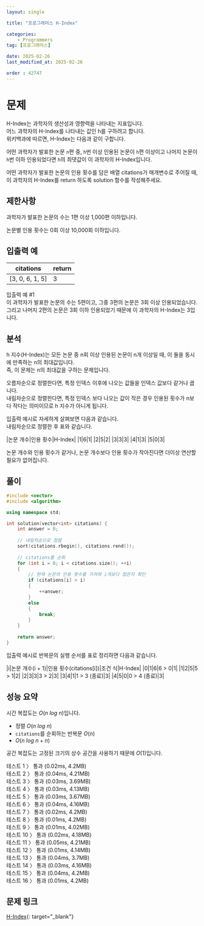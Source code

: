 ```yaml
---
layout: single

title: "프로그래머스 H-Index"

categories:
    - Programmers
tag: [프로그래머스]

date: 2025-02-26
last_modified_at: 2025-02-26

order : 42747
---
```


# 문제

H-Index는 과학자의 생산성과 영향력을 나타내는 지표입니다.  
어느 과학자의 H-Index를 나타내는 값인 h를 구하려고 합니다.  
위키백과에 따르면, H-Index는 다음과 같이 구합니다.

어떤 과학자가 발표한 논문 `n`편 중, `h`번 이상 인용된 논문이 `h`편 이상이고 나머지 논문이 `h`번 이하 인용되었다면 `h`의 최댓값이 이 과학자의 H-Index입니다.

어떤 과학자가 발표한 논문의 인용 횟수를 담은 배열 citations가 매개변수로 주어질 때, 이 과학자의 H-Index를 return 하도록 solution 함수를 작성해주세요.

## 제한사항

과학자가 발표한 논문의 수는 1편 이상 1,000편 이하입니다.

논문별 인용 횟수는 0회 이상 10,000회 이하입니다.

## 입출력 예

|citations|return|
|---|---|
|[3, 0, 6, 1, 5]|3|

입출력 예 #1  
이 과학자가 발표한 논문의 수는 5편이고, 그중 3편의 논문은 3회 이상 인용되었습니다.  
그리고 나머지 2편의 논문은 3회 이하 인용되었기 때문에 이 과학자의 H-Index는 3입니다.

## 분석

h 지수(H-Index)는 모든 논문 중 n회 이상 인용된 논문이 n개 이상일 때, 이 둘을 동시에 만족하는 n의 최대값입니다.  
즉, 이 문제는 n의 최대값을 구하는 문제입니다.

오름차순으로 정렬한다면, 특정 인덱스 이후에 나오는 값들을 인덱스 값보다 같거나 큽니다.  
내림차순으로 정렬한다면, 특정 인덱스 보다 나오는 값이 작은 경우 인용된 횟수가 n보다 작다는 의미이므로 h 지수가 아니게 됩니다.

입출력 예시로 자세하게 살펴보면 다음과 같습니다.  
내림차순으로 정렬한 후 표와 같습니다.

|논문 개수|인용 횟수|H-Index|
|1|6|1|
|2|5|2|
|3|3|3|
|4|1|3|
|5|0|3|

논문 개수와 인용 횟수가 같거나, 논문 개수보다 인용 횟수가 작아진다면 더이상 연산할 필요가 없어집니다.

## 풀이

```cpp
#include <vector>
#include <algorithm>

using namespace std;

int solution(vector<int> citations) {
    int answer = 0;
    
    // 내림차순으로 정렬
    sort(citations.rbegin(), citations.rend());
    
    // citations를 순회
    for (int i = 0; i < citations.size(); ++i) 
    {
        // 현재 논문의 인용 횟수를 가져와 i개보다 많은지 확인
        if (citations[i] > i)
        {
            ++answer;
        }
        else
        {
            break;
        }
    }
    
    return answer;
}
```

입출력 예시로 반복문의 실행 순서를 표로 정리하면 다음과 같습니다.

|i|논문 개수(i + 1)|인용 횟수(citations[i])|조건 식|H-Index|
|0|1|6|6 > 0|1|
|1|2|5|5 > 1|2|
|2|3|3|3 > 2|3|
|3|4|1|1 > 3 (종료)|3|
|4|5|0|0 > 4 (종료)|3|

## 성능 요약

시간 복잡도는 $O(n \ log \ n)$입니다.

- 정렬 $O(n \ log \ n)$
- `citations`를 순회하는 반복문 $O(n)$
- $O(n \ log \ n + n)$

공간 복잡도는 고정된 크기의 상수 공간을 사용하기 때문에 $O(1)$입니다.

테스트 1 〉 통과 (0.02ms, 4.2MB)  
테스트 2 〉 통과 (0.04ms, 4.21MB)  
테스트 3 〉 통과 (0.03ms, 3.69MB)  
테스트 4 〉 통과 (0.03ms, 4.13MB)  
테스트 5 〉 통과 (0.03ms, 3.67MB)  
테스트 6 〉 통과 (0.04ms, 4.16MB)  
테스트 7 〉 통과 (0.02ms, 4.2MB)  
테스트 8 〉 통과 (0.01ms, 4.2MB)  
테스트 9 〉 통과 (0.01ms, 4.02MB)  
테스트 10 〉 통과 (0.02ms, 4.18MB)  
테스트 11 〉 통과 (0.05ms, 4.21MB)  
테스트 12 〉 통과 (0.01ms, 4.14MB)  
테스트 13 〉 통과 (0.04ms, 3.7MB)  
테스트 14 〉 통과 (0.03ms, 4.16MB)  
테스트 15 〉 통과 (0.04ms, 4.2MB)  
테스트 16 〉 통과 (0.01ms, 4.2MB)  

## 문제 링크

[H-Index](https://school.programmers.co.kr/learn/courses/30/lessons/42747){: target="_blank"}